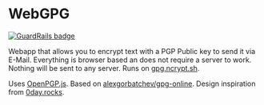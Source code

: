 # WebGPG

[![GuardRails badge](https://badges.production.guardrails.io/Mikiya83/WebGPG.svg)](https://www.guardrails.io)

Webapp that allows you to encrypt text with a PGP Public key to send it via E-Mail. Everything is browser based an does not require a server to work. Nothing will be sent to any server. Runs on <a href="https://gpg.ncrypt.sh">gpg.ncrypt.sh</a>.

Uses <a href="https://github.com/openpgpjs/openpgpjs">OpenPGP.js</a>.
Based on <a href="https://github.com/alexgorbatchev/gpg-online/">alexgorbatchev/gpg-online</a>.
Design inspiration from <a href="https://0day.rocks">0day.rocks</a>.


